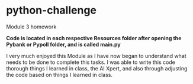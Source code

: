 # python-challenge
Module 3 homework 

**Code is located in each respective Resources folder after opening the Pybank or Pypoll folder, and is called main.py**

I very much enjoyed this Module as I have now began to understand what needs to be done to complete this tasks. I was able to write this code thorough things I learned in class, the AI Xpert, and also through adjusting the code based on things I learned in class.
